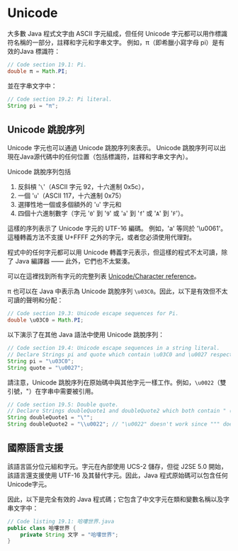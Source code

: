 # Unicode

大多數 Java 程式文字由 ASCII 字元組成，但任何 Unicode 字元都可以用作標識符名稱的一部分，註釋和字元和字串文字。 例如，π（即希臘小寫字母 pi）是有效的Java 標識符：

```java
// Code section 19.1: Pi.
double π = Math.PI;
```

並在字串文字中：

```java
// Code section 19.2: Pi literal.
String pi = "π";
```

## Unicode 跳脫序列

Unicode 字元也可以通過 Unicode 跳脫序列來表示。 Unicode 跳脫序列可以出現在Java源代碼中的任何位置（包括標識符，註釋和字串文字內）。

Unicode 跳脫序列包括
1. 反斜槓 '`\`'（ASCII 字元 92，十六進制 0x5c），
2. 一個 '`u`'（ASCII 117，十六進制 0x75）
3. 選擇性地一個或多個額外的 '`u`' 字元和
4. 四個十六進制數字（字元 '`0`' 到 '`9`' 或 '`a`' 到 '`f`' 或 '`A`' 到 '`F`'）。

這樣的序列表示了 Unicode 字元的 UTF-16 編碼。 例如，'a' 等同於 '\u0061'。 這種轉義方法不支援 U+FFFF 之外的字元，或者您必須使用代理對。

程式中的任何字元都可以用 Unicode 轉義字元表示，但這樣的程式不太可讀，除了 Java 編譯器 —— 此外，它們也不太緊湊。

可以在這裡找到所有字元的完整列表
[Unicode/Character reference](https://en.wikibooks.org/wiki/Unicode/Character_reference)。

π 也可以在 Java 中表示為 Unicode 跳脫序列 `\u03C0`。因此，以下是有效但不太可讀的聲明和分配：

```java
// Code section 19.3: Unicode escape sequences for Pi.
double \u03C0 = Math.PI;
```

以下演示了在其他 Java 語法中使用 Unicode 跳脫序列：

```java
// Code section 19.4: Unicode escape sequences in a string literal.
// Declare Strings pi and quote which contain \u03C0 and \u0027 respectively:
String pi = "\u03C0";
String quote = "\u0027";
```

請注意，Unicode 跳脫序列在原始碼中與其他字元一樣工作。例如，`\u0022`（雙引號，"）在字串中需要被引用。

```java
// Code section 19.5: Double quote.
// Declare Strings doubleQuote1 and doubleQuote2 which both contain " (double quote):
String doubleQuote1 = "\"";
String doubleQuote2 = "\\u0022"; // "\u0022" doesn't work since """ doesn't work.
```

## 國際語言支援

該語言區分位元組和字元。字元在內部使用 UCS-2 儲存，但從 J2SE 5.0 開始，該語言還支援使用 UTF-16 及其替代字元。因此，Java 程式原始碼可以包含任何Unicode字元。

因此，以下是完全有效的 Java 程式碼；它包含了中文字元在類和變數名稱以及字串文字中：

```java
// Code listing 19.1: 哈嘍世界.java
public class 哈嘍世界 {
    private String 文字 = "哈嘍世界";
}
```
